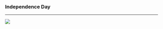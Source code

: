 ﻿

### Independence Day
----
![
](https://lh3.googleusercontent.com/8cwGXeSecTnrQ94U_1UAm6j-Z3_agRF9IxfkYyDfJzS8UGdiAIWa3TS6I6db5iRsIkwD_78cvTUGLYaMTovG6n_R9BDpVN7gVqkrDrd2mwLply4-PW5nW-xoM_lSO7FMOadQB99LMcgbVPdRirvNLMsyUxYHOTshUV3HjKxIGM_1JRhHyJxsYQywCnnLsfU-KwftPyvKzqvGsCo_Mvw2euQMrMaH1716HROrpQFgqNJvDy6LVIWu0PBmGGuzqTjXBsQzDIJK2r_cExZSPLoyEEUZzdtTD5Jm62bqOnM--RJ6r-jvnlC_JXHWuXL3qAlpu3iraeiO7o_e_9VQXMCDNxMo6WrKWmUbSOqW2eLXoEXOc5dozG59vz9d_Jwt6XCNySY0IpI2vdce_4LFvIXNnES40fByZTlT9hlU_OfQA8Xpvte4gvCLbqZi8tnE-RJOhE1ysg0lPElZSy_wGR4ekvf2M-lSCKnA3U3iV67kP2aA4fv7cLm3EcRdqfYFIg2wNwOrv-GUEWX4zv4sw9yhP-zJ8LNkio5jzHgNB1qrkybUg28xChqwJrmqnk_kaJ9NJwpGJUe-qdzmcG2n-IsdK3sLUE1WtFzCWAsz_SMid_4f9fpa_XKeQu3qAlh1V2TI3YNN__3B09yXw7amI7n7IHI4=w1366-h414-no)




































































































































































































































































































































































































































































































































































































































































